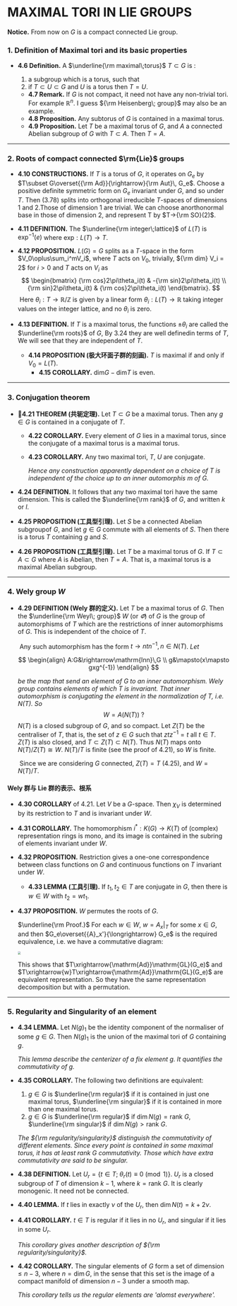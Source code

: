 # MAXIMAL TORI IN LIE GROUPS

**Notice.** From now on $G$ is a compact connected $\mathrm{Lie}$ group. 

### 1. Definition of Maximal tori and its basic properties

- **4.6 Definition.** A $\underline{\rm maximal\;torus}$ $T\subset G$ is : 

  1. a subgroup which is a torus, such that
  2. if $T\subset U\subset G$ and $U$ is a torus then $T=U$. 

  -  **4.7 Remark.** If $G$ is not compact, it need not have any non-trivial tori. For example $\mathbb{R}^n$. I guess ${\rm Heisenberg\; group}$ may also be an example. 
  - **4.8 Proposition.** Any subtorus of $G$ is contained in a maximal torus. 
  - **4.9 Proposition.** Let $T$ be a maximal torus of $G$, and $A$ a connected Abelian subgroup of $G$ with $T\subset A$. Then $T=A$. 

------



 ### 2. Roots of compact connected $\rm{Lie}$ groups 

- **4.10 CONSTRUCTIONS.** If $T$ is a torus of $G$, it operates on $G_e$ by $T\subset G\overset{{\rm Ad}}{\rightarrow}{\rm Aut}\, G_e$. Choose a positive definite symmetric form on $G_e$ invariant under $G$, and so under $T$. Then (3.78) splits into orthogonal irreducible $T$-spaces of dimensions $1$ and $2$.Those of dimension $1$ are trivial. We can choose anorthonormal base in those of dimension $2$, and represent T by $T→{\rm SO}(2)$. 

- **4.11 DEFINITION.** The $\underline{\rm integer\;lattice}$ of $L(T)$ is $\mathrm{exp}^{-1}(e)$ where $\mathrm{exp} : L(T)\rightarrow T$. 

- **4.12 PROPOSITION.** $L(G)=G$ splits as a $T$-space in the form $V_0\oplus\sum_i^mV_i$, where $T$ acts on $V_0$, trivially, ${\rm dim} V_i = 2$ for $i >0$ and $T$ acts on $V_i$ as 
  $$
  \begin{bmatrix}
  {\rm cos}2\pi\theta_i(t) & -{\rm sin}2\pi\theta_i(t) \\ 
  {\rm sin}2\pi\theta_i(t) & {\rm cos}2\pi\theta_i(t)
  \end{bmatrix}.
  $$
  ​	Here $θ_i:T\rightarrow \mathbb{R}/\mathbb{Z}$ is given by a linear form $θ_i:L(T)\rightarrow\mathbb{R}$ taking integer values on the integer lattice, and no $\theta_i$ is zero. 

- **4.13 DEFINITION.** If $T$ is a maximal torus, the functions $\pm\theta_i$ are called the $\underline{\rm roots}$ of $G$, By 3.24 they are well definedin terms of $T$, We will see that they are independent of $T$. 
  
  - **4.14 PROPOSITION (极大环面子群的刻画).** $T$ is maximal if and only if $V_0=L(T)$. 
    - **4.15 COROLLARY.** $\mathrm{dim} G-\mathrm{dim} T$ is even.

-----



### 3. Conjugation theorem

- **🌟4.21 THEOREM (共轭定理).** Let $T\subset G$ be a maximal torus. Then any $g\in G$ is contained in a conjugate of $T$. 

  - **4.22 COROLLARY.** Every element of $G$ lies in a maximal torus, since the conjugate of a maximal torus is a maximal torus. 

  - **4.23 COROLLARY.** Any two maximal tori, $T$, $U$ are conjugate. 

    *Hence any construction apparently dependent on a choice of $T$ is independent of the choice up to an inner automorphis m of $G$.* 

- **4.24 DEFINITION.** It follows that any two maximal tori have the same dimension. This is called the $\underline{\rm rank}$ of $G$, and written $k$ or $l$. 
- **4.25 PROPOSITION (工具型引理).** Let $S$ be a connected Abelian subgroupof $G$, and let $g\in G$ commute with all elements of $S$. Then there is a torus $T$ containing $g$ and $S$. 
- **4.26 PROPOSITION (工具型引理).** Let $T$ be a maximal torus of $G$. If $T\subset A\subset G$ where $A$ is Abelian, then $T=A$. That is, a maximal torus is a maximal Abelian subgroup.

-----



### 4. Wely group $W$ 

- **4.29 DEFINITION (Wely 群的定义).** Let $T$ be a maximal torus of $G$. Then the $\underline{\rm Weyl\; group}$ $W$ (or $\varPhi$) of $G$ is the group of automorphisms of $T$ which are the restrictions of inner automorphisms of $G$. This is independent of the choice of $T$.

  ​	Any such automorphism has the form $t\to ntn^{-1}, n\in N(T)$. *Let* 

  $$
  \begin{align}
  A:G&\rightarrow\mathrm{Inn}\,G \\
  g&\mapsto(x\mapsto gxg^{-1})
  \end{align}
  $$
  
  *be the map that send an element of $G$ to an inner automorphism. Wely group contains elements of which $T$ is invariant. That inner automorphism is conjugating the element in the normalization of $T$, i.e. $N(T)$​. So* 
  $$
  W = A(N(T))\;?
  $$
  ​	$N(T)$ is a closed subgroup of $G$, and so compact. Let $Z(T)$ be the centraliser of $T$, that is, the set of $z\in G$ such that $ztz^{-1}=t$ all $t\in T$. $Z(T)$ is also closed, and $T\subset Z(T)\subset N(T)$. Thus $N(T)$ maps onto $N(T)/Z(T)\cong W$. $N(T)/T$ is finite (see the proof of 4.21), so $W$ is finite. 
  
  ​	Since we are considering $G$ connected, $Z(T)=T$ (4.25), and $W = N(T)/T$. 

#### Wely 群与 Lie 群的表示、根系

- **4.30 COROLLARY** of 4.21. Let $V$ be a $G$-space. Then $\chi_V$ is determined by its restriction to $T$ and is invariant under $W$. 

- **4.31 COROLLARY.** The homomorphism $i^*: K(G)\to K(T)$ of (complex) representation rings is mono, and its image is contained in the subring of elements invariant under $W$. 

- **4.32 PROPOSITION.** Restriction gives a one-one correspondence between class functions on $G$ and continuous functions on $T$ invariant under $W$. 

  - **4.33 LEMMA (工具引理).** If $t_1,t_2\in T$ are conjugate in $G$, then there is $w\in W$ with $t_2 = wt_1$. 

- **4.37 PROPOSITION.** $W$ permutes the roots of $G$. 

  $\underline{\rm Proof.}$ For each $w\in W$, $w=\left.A_x\right|_T$ for some $x\in G$, and then $G_e\overset{{A}_x'}{\longrightarrow} G_e$ is the required equivalence, i.e. we have a commutative diagram: 
  
  <img src="C:\Users\bobo\Desktop\数学笔记\Figures\wely群置换根系.png" style="zoom: 40%;" />
  
  This shows that $T\xrightarrow{\mathrm{Ad}}\mathrm{GL}(G_e)$ and $T\xrightarrow{w}T\xrightarrow{\mathrm{Ad}}\mathrm{GL}(G_e)$ are equivalent representation. So they have the same representation decomposition but with a permutation. 

-----



### 5. Regularity and Singularity of an element

- **4.34 LEMMA.** Let $N(g)_1$ be the identity component of the normaliser of some $g\in G$. Then $N(g)_1$ is the union of the maximal tori of $G$ containing $g$. 

  *This lemma describe the centerizer of a fix element $g$. It quantifies the commutativity of $g$.*

- **4.35 COROLLARY.** The following two definitions are equivalent: 

  1. $g\in G$ is $\underline{\rm regular}$ if it is contained in just one maximal torus, $\underline{\rm singular}$ if it is contained in more than one maximal torus. 
  2. $g\in G$ is $\underline{\rm regular}$ if $\dim N(g)=\text{rank }G$, $\underline{\rm singular}$ if $\dim N(g)>\text{rank }G$. 

  *The ${\rm regularity/singularity}$ distinguish the commutativity of different elements. Since every point is contained in some maximal torus, it has at least $\mathrm{rank}\:G$ commutativity. Those which have extra commutativity are said to be singular.* 

- **4.38 DEFINITION.** Let $U_r = \{t\in T ;\; \theta_r(t)\equiv 0 \pmod{1}\}$. $U_r$ is a closed subgroup of $T$ of dimension $k - 1$, where $k = \text{rank }G$. It is clearly monogenic. It need not be connected. 

- **4.40 LEMMA.** If $t$ lies in exactly $\nu$ of the $U_r$, then $\dim N(t)=k + 2\nu$. 

- **4.41 COROLLARY.** $t\in T$ is regular if it lies in no $U_r$, and singular if it lies in some $U_r$. 

  *This corollary gives another description of ${\rm regularity/singularity}$.* 

- **4.42 COROLLARY.** The singular elements of $G$ form a set of dimension $\leq n - 3$, where $n = \dim G$, in the sense that this set is the image of a compact manifold of dimension $n - 3$ under a smooth map. 

  *This corollary tells us the regular elements are 'alomst everywhere'.* 

